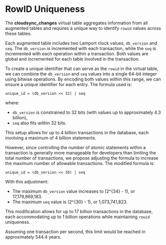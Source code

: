 # RowID Uniqueness

The **cloudsync_changes** virtual table aggregates information from all augmented tables and requires a unique way to identify `rowid` values across these tables.

Each augmented table includes two Lamport clock values, `db_version` and `seq`. The `db_version` is incremented with each transaction, while the `seq` is incremented with each operation within a transaction. Both values are global and incremented for each table involved in the transaction.

To create a unique identifier that can serve as the `rowid` in the virtual table, we can combine the `db_version` and `seq` values into a single 64-bit integer using bitwise operations. By encoding both values within this range, we can ensure a unique identifier for each entry. The formula used is:
```
unique_id = (db_version << 32) | seq
```
where:
- `db_version` is constrained to 32 bits (with values up to approximately 4.3 billion),
- `seq` also fits within 32 bits.

This setup allows for up to 4 billion transactions in the database, each involving a maximum of 4 billion statements.

However, since controlling the number of atomic statements within a transaction is generally more manageable for developers than limiting the total number of transactions, we propose adjusting the formula to increase the maximum number of allowable transactions. The modified formula is:
```
unique_id = (db_version << 30) | seq
```
With this adjustment:
- The maximum `db_version` value increases to \(2^{34} - 1\), or 17,179,869,183.
- The maximum `seq` value is \(2^{30} - 1\), or 1,073,741,823.

This modification allows for up to 17 billion transactions in the database, each accommodating up to 1 billion operations while maintaining `rowid` uniqueness.

Assuming one transaction per second, this limit would be reached in approximately 544.4 years.